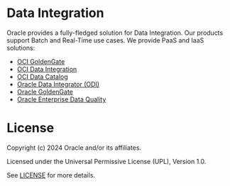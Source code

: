 # Data Integration

Oracle provides a fully-fledged solution for Data Integration. Our products support Batch and Real-Time use cases. We provide PaaS and IaaS solutions:

* [OCI GoldenGate](https://docs.oracle.com/en/cloud/paas/goldengate-service/druyg/index.html#articletitle)
* [OCI Data Integration](https://www.oracle.com/integration/data-integration/)
* [OCI Data Catalog](https://www.oracle.com/big-data/data-catalog/)
* [Oracle Data Integrator (ODI)](https://www.oracle.com/middleware/technologies/data-integrator.html)
* [Oracle GoldenGate](https://docs.oracle.com/en/middleware/goldengate/core/21.3/index.html)
* [Oracle Enterprise Data Quality](https://docs.oracle.com/en/middleware/fusion-middleware/enterprise-data-quality/12.2.1.4/dqarc/overview-oracle-enterprise-data-quality.html#GUID-70264D10-70F8-4D0D-B482-9BB77F28A037)


# License

Copyright (c) 2024 Oracle and/or its affiliates.

Licensed under the Universal Permissive License (UPL), Version 1.0.

See [LICENSE](https://github.com/oracle-devrel/technology-engineering/blob/main/LICENSE) for more details.
